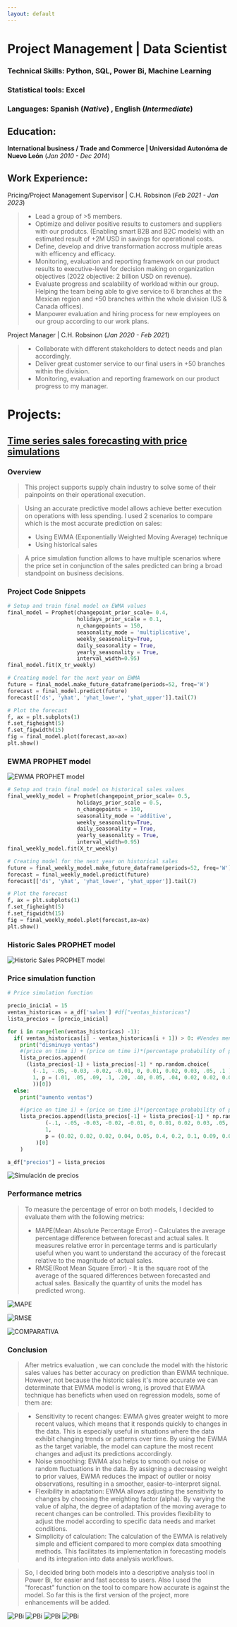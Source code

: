 ```yaml
---
layout: default
---
```

# Project Management | Data Scientist

### Technical Skills: Python, SQL, Power Bi, Machine Learning

### Statistical tools: Excel

### Languages: Spanish (_Native_) , English (_Intermediate_)


## Education:
**International business / Trade and Commerce | Universidad Autonóma de Nuevo León** (_Jan 2010 - Dec 2014_)

## Work Experience:
 Pricing/Project Management Supervisor | C.H. Robsinon (_Feb 2021 - Jan 2023_)
    
   > * Lead a group of >5 members.
   > * Optimize and deliver positive results to customers and suppliers with our produtcs. (Enabling smart B2B and B2C models) with an estimated result of +2M USD in savings for operational costs.
   > * Define, develop and drive transformation accross multiple areas with efficency and efficacy.
   > * Monitoring, evaluation and reporting framework on our product results to executive-level for decision making on organization objectives (2022 objective: 2 billion USD on revenue).
   > * Evaluate progress and scalability of workload within our group. Helping the team being able to give service to 6 branches at the Mexican region and +50 branches within the whole division (US & Canada offices).
   > * Manpower evaluation and hiring process for new employees on our group according to our work plans.


 Project Manager | C.H. Robsinon (_Jan 2020 - Feb 2021_)
    
   > * Collaborate with different stakeholders to detect needs and plan accordingly.
   > * Deliver great customer service to our final users in +50 branches within the division.
   > * Monitoring, evaluation and reporting framework on our product progress to my manager.

# Projects: 

## [Time series sales forecasting with price simulations](https://github.com/IvanMontoya09/Time-series-forecasting-and-price-simulations)

### Overview

> This project supports supply chain industry to solve some of their painpoints on their operational execution.

> Using an accurate predictive model allows achieve better execution on operations with less spending. I used 2 scenarios to compare which is the most accurate prediction on sales:
> * Using EWMA (Exponentially Weighted Moving Average) technique
> * Using historical sales   

> A price simulation function allows to have multiple scenarios where the price set in conjunction of the sales predicted can bring a broad standpoint on business decisions.

### Project Code Snippets 

```python
# Setup and train final model on EWMA values
final_model = Prophet(changepoint_prior_scale= 0.4,
                      holidays_prior_scale = 0.1,
                      n_changepoints = 150,
                      seasonality_mode = 'multiplicative',
                      weekly_seasonality=True,
                      daily_seasonality = True,
                      yearly_seasonality = True,
                      interval_width=0.95)
final_model.fit(X_tr_weekly)

# Creating model for the next year on EWMA
future = final_model.make_future_dataframe(periods=52, freq='W')
forecast = final_model.predict(future)
forecast[['ds', 'yhat', 'yhat_lower', 'yhat_upper']].tail(7)

# Plot the forecast
f, ax = plt.subplots(1)
f.set_figheight(5)
f.set_figwidth(15)
fig = final_model.plot(forecast,ax=ax)
plt.show()

```

### EWMA PROPHET model

![EWMA PROPHET model](assets/img/PROPHET_EWMA.png)

```python
# Setup and train final model on historical sales values
final_weekly_model = Prophet(changepoint_prior_scale= 0.5,
                      holidays_prior_scale = 0.5,
                      n_changepoints = 150,
                      seasonality_mode = 'additive',                      
                      weekly_seasonality=True,
                      daily_seasonality = True,
                      yearly_seasonality = True,
                      interval_width=0.95)
final_weekly_model.fit(X_tr_weekly)

# Creating model for the next year on historical sales
future = final_weekly_model.make_future_dataframe(periods=52, freq='W')
forecast = final_weekly_model.predict(future)
forecast[['ds', 'yhat', 'yhat_lower', 'yhat_upper']].tail(7)

# Plot the forecast
f, ax = plt.subplots(1)
f.set_figheight(5)
f.set_figwidth(15)
fig = final_weekly_model.plot(forecast,ax=ax)
plt.show()

```

### Historic Sales PROPHET model

![Historic Sales PROPHET model](assets/img/PROPHET_VENTAS_REALES.png)


### Price simulation function

```python
# Price simulation function

precio_inicial = 15
ventas_historicas = a_df['sales'] #df["ventas_historicas"]
lista_precios = [precio_inicial]

for i in range(len(ventas_historicas) -1):
  if( ventas_historicas[i] - ventas_historicas[i + 1]) > 0: #Vendes menos al siguiente día
    print("disminuyo ventas")
    #(price on time i) + (price on time i)*(percentage probability of price discount)
    lista_precios.append(
      (lista_precios[-1] + lista_precios[-1] * np.random.choice( 
        (-.1, -.05, -0.03, -0.02, -0.01, 0, 0.01, 0.02, 0.03, .05, .1 ), 
        1, p = (.01, .05, .09, .1, .20, .40, 0.05, .04, 0.02, 0.02, 0.02)
        ))[0])
  else:
    print("aumento ventas")

    #(price on time i) + (price on time i)*(percentage probability of price increase)
    lista_precios.append(lista_precios[-1] + lista_precios[-1] * np.random.choice(
            (-.1, -.05, -0.03, -0.02, -0.01, 0, 0.01, 0.02, 0.03, .05, .1 ), 
            1,
            p = (0.02, 0.02, 0.02, 0.04, 0.05, 0.4, 0.2, 0.1, 0.09, 0.05, 0.01) 
         )[0]
    )

a_df["precios"] = lista_precios

```
![Simulación de precios](assets/img/SIMULACION_PRECIOS.PNG)


### Performance metrics

> To measure the percentage of error on both models, I decided to evaluate them with the following metrics:
>* MAPE(Mean Absolute Percentage Error) - Calculates the average percentage difference between forecast and actual sales. It measures relative error in percentage terms and is particularly useful when you want to understand the accuracy of the forecast relative to the magnitude of actual sales.
>* RMSE(Root Mean Square Error) - It is the square root of the average of the squared differences between forecasted and actual sales. Basically the quantity of units the model has predicted wrong.

![MAPE](assets/img/MAPE.PNG)

![RMSE](assets/img/RMSE.PNG)

![COMPARATIVA](assets/img/COMPARATIVA_METRICAS.PNG)

### Conclusion

>After metrics evaluation , we can conclude the model with the historic sales values has better accuracy on prediction than EWMA technique. However, not because the historic sales it's more accurate we can determinate that EWMA model is wrong, is proved that EWMA technique has beneficts when used on regression models, some of them are: 

>* Sensitivity to recent changes: EWMA gives greater weight to more recent values, which means that it responds quickly to changes in the data. This is especially useful in situations where the data exhibit changing trends or patterns over time. By using the EWMA as the target variable, the model can capture the most recent changes and adjust its predictions accordingly.
>* Noise smoothing: EWMA also helps to smooth out noise or random fluctuations in the data. By assigning a decreasing weight to prior values, EWMA reduces the impact of outlier or noisy observations, resulting in a smoother, easier-to-interpret signal.
>* Flexibility in adaptation: EWMA allows adjusting the sensitivity to changes by choosing the weighting factor (alpha). By varying the value of alpha, the degree of adaptation of the moving average to recent changes can be controlled. This provides flexibility to adjust the model according to specific data needs and market conditions.
>* Simplicity of calculation: The calculation of the EWMA is relatively simple and efficient compared to more complex data smoothing methods. This facilitates its implementation in forecasting models and its integration into data analysis workflows.

>So, I decided bring both models into a descriptive analysis tool in Power Bi, for easier and fast access to users. Also I used the "forecast" function on the tool to compare how accurate is against the model. So far this is the first version of the project, more enhancements will be added. 

![PBi](assets/img/PBI_1.PNG)
![PBi](assets/img/PBI_2.PNG)
![PBi](assets/img/PBI_3.PNG)
![PBi](assets/img/PBI_4.PNG)